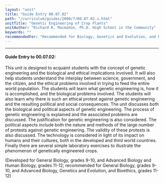 ```yaml
---
layout: "unit"
title: "Guide Entry 00.07.02"
path: "/curriculum/guides/2000/7/00.07.02.x.html"
unitTitle: "Genetic Engineering of Crop Plants"
unitAuthor: "Richard R. Macmahon, Ph.D. High School in the Community"
keywords: ""
recommendedFor: "Recommended for Biology, Genetics and Evolution, and Bioethics, grades 9-12."
---
```

<body>
<hr/>
<h4>
Guide Entry to 00.07.02:
</h4>
<p>This unit is designed to acquaint students with the concept of genetic engineering  and the biological and ethical implications involved. It will also help students understand the interplay between science, government, and the citizen, and the ethical problems involved in trying to feed the entire world population. The students will learn what genetic engineering is, how it is accomplished, and the biological problems involved. The students will also learn why there is such an ethical protest against genetic engineering and the resulting political and social consequences. The unit discusses both the biological and political aspects of genetic engineering. The process of genetic engineering is explained and the associated problems are discussed. The justification for genetic engineering is also considered. The political aspects include both the nature and methods of the large number of protests against genetic engineering. The validity of these protests is also discussed. The technology is considered in light of its impact on humans and their cultures, both in the developed and third world countries. Finally there are several simple laboratory exercises to illustrate the phenomenon of genetically engineered crops.</p>
<p>
(Developed for General Biology, grades 9-10, and Advanced Biology and Human Biology, grades 11-12; recommended for General Biology, grades 9-10, and Advanced Biology, Genetics and Evolution, and Bioethics, grades 11-12)
</p>
</body>
